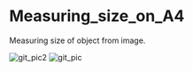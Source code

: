 # Measuring_size_on_A4
Measuring size of object from image.
  
  ![git_pic2](https://user-images.githubusercontent.com/39212833/43760808-60e8da46-9a4d-11e8-9401-a72eb44a5d57.jpg)
  ![git_pic](https://user-images.githubusercontent.com/39212833/43752821-eaf16fa8-9a2c-11e8-9c6e-c0dbe5aa0096.jpg)
